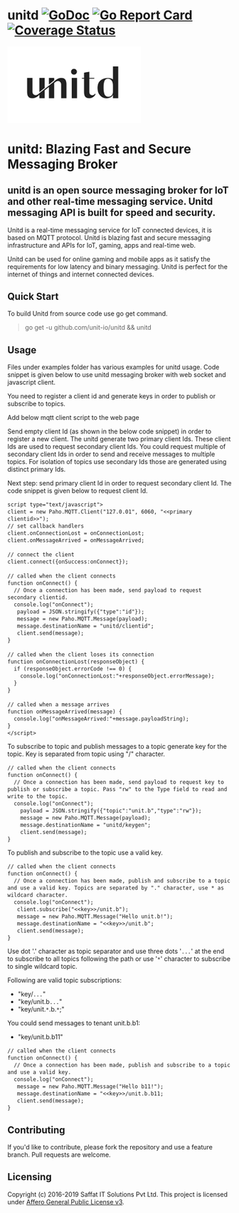 # unitd [![GoDoc](https://godoc.org/github.com/unit-io/unitd?status.svg)](https://pkg.go.dev/github.com/unit-io/unitd) [![Go Report Card](https://goreportcard.com/badge/github.com/unit-io/unitd)](https://goreportcard.com/report/github.com/unit-io/unitd) [![Coverage Status](https://coveralls.io/repos/github/unit-io/unitd/badge.svg?branch=master)](https://coveralls.io/github/unit-io/unitd?branch=master)

<p align="left">
  <img src="unitd.png" width="300" alt="Unitd" title="Unitd: Blazing Fast and Secure Messaging Broker"> 
</p>

# unitd: Blazing Fast and Secure Messaging Broker

## unitd is an open source messaging broker for IoT and other real-time messaging service. Unitd messaging API is built for speed and security.

Unitd is a real-time messaging service for IoT connected devices, it is based on MQTT protocol. Unitd is blazing fast and secure messaging infrastructure and APIs for IoT, gaming, apps and real-time web.

Unitd can be used for online gaming and mobile apps as it satisfy the requirements for low latency and binary messaging. Unitd is perfect for the internet of things and internet connected devices.

## Quick Start
To build Unitd from source code use go get command.

> go get -u github.com/unit-io/unitd && unitd

## Usage

Files under examples folder has various examples for unitd usage. Code snippet is given below to use unitd messaging broker with web socket and javascript client.

You need to register a client id and generate keys in order to publish or subscribe to topics.

Add below mqtt client script to the web page

>  <script src="https://cdnjs.cloudflare.com/ajax/libs/paho-mqtt/1.0.1/mqttws31.js" type="text/javascript"></script>

Send empty client Id (as shown in the below code snippet) in order to register a new client. The unitd generate two primary client Ids. These client Ids are used to request secondary client Ids. You could request multiple of secondary client Ids in order to send and receive messages to multiple topics. For isolation of topics use secondary Ids those are generated using distinct primary Ids. 

> <script type="text/javascript">client = new Paho.MQTT.Client("127.0.01", 6060, "");</script>

Next step: send primary client Id in order to request secondary client Id. The code snippet is given below to request client Id.

```
script type="text/javascript">
client = new Paho.MQTT.Client("127.0.01", 6060, "<<primary clientid>>");
// set callback handlers
client.onConnectionLost = onConnectionLost;
client.onMessageArrived = onMessageArrived;

// connect the client
client.connect({onSuccess:onConnect});

// called when the client connects
function onConnect() {
  // Once a connection has been made, send payload to request secondary clientid.
  console.log("onConnect");
   payload = JSON.stringify({"type":"id"});
   message = new Paho.MQTT.Message(payload);
   message.destinationName = "unitd/clientid";
   client.send(message);
}

// called when the client loses its connection
function onConnectionLost(responseObject) {
  if (responseObject.errorCode !== 0) {
    console.log("onConnectionLost:"+responseObject.errorMessage);
  }
}

// called when a message arrives
function onMessageArrived(message) {
  console.log("onMessageArrived:"+message.payloadString);
}
</script>
```

To subscribe to topic and publish messages to a topic generate key for the topic. Key is separated from topic using "/" character.

```
// called when the client connects
function onConnect() {
  // Once a connection has been made, send payload to request key to publish or subscribe a topic. Pass "rw" to the Type field to read and write to the topic.
  console.log("onConnect");
    payload = JSON.stringify({"topic":"unit.b","type":"rw"});
    message = new Paho.MQTT.Message(payload);
    message.destinationName = "unitd/keygen";
    client.send(message);
}
```

To publish and subscribe to the topic use a valid key.

```
// called when the client connects
function onConnect() {
  // Once a connection has been made, publish and subscribe to a topic and use a valid key. Topics are separated by "." character, use * as wildcard character.
  console.log("onConnect");
   client.subscribe("<<key>>/unit.b");
   message = new Paho.MQTT.Message("Hello unit.b!");
   message.destinationName = "<<key>>/unit.b";
   client.send(message);
}
```

Use dot '.' character as topic separator and use three dots '`...`' at the end to subscribe to all topics following the path or use '`*`' character to subscribe to single wildcard topic.

Following are valid topic subscriptions:
- "key/`...`"
- "key/unit.b`...`"
- "key/unit.`*`.b.`*`;"

You could send messages to tenant unit.b.b1:
- "key/unit.b.b11"
```
// called when the client connects
function onConnect() {
  // Once a connection has been made, publish and subscribe to a topic and use a valid key.
  console.log("onConnect");
   message = new Paho.MQTT.Message("Hello b11!");
   message.destinationName = "<<key>>/unit.b.b11;
   client.send(message);
}
```

## Contributing
If you'd like to contribute, please fork the repository and use a feature branch. Pull requests are welcome.

## Licensing
Copyright (c) 2016-2019 Saffat IT Solutions Pvt Ltd. This project is licensed under [Affero General Public License v3](https://github.com/unit-io/unitd/blob/master/LICENSE).
